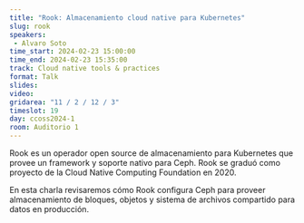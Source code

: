 ```yaml
---
title: "Rook: Almacenamiento cloud native para Kubernetes"
slug: rook
speakers:
 - Alvaro Soto
time_start: 2024-02-23 15:00:00
time_end: 2024-02-23 15:35:00
track: Cloud native tools & practices
format: Talk
slides: 
video: 
gridarea: "11 / 2 / 12 / 3"
timeslot: 19
day: ccoss2024-1
room: Auditorio 1
---
```


Rook es un operador open source de almacenamiento para Kubernetes que provee un framework y soporte nativo para Ceph. Rook se graduó como proyecto de la Cloud Native Computing Foundation en 2020.

En esta charla revisaremos cómo Rook configura Ceph para proveer almacenamiento de bloques, objetos y sistema de archivos compartido para datos en producción. 

